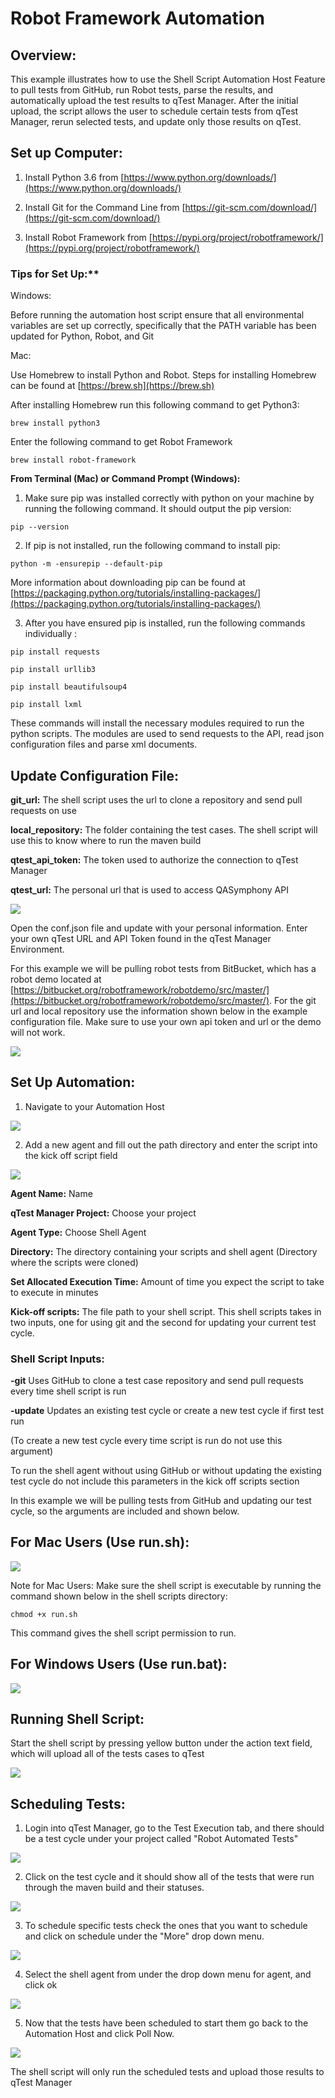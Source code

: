 # Robot Framework Automation

## Overview:

This example illustrates how to use the Shell Script Automation Host Feature to pull tests from GitHub, run Robot tests, parse the results, and automatically upload the test results to qTest Manager. After the initial upload, the script allows the user to schedule certain tests from qTest Manager, rerun selected tests, and update only those results on qTest.

## Set up Computer:

1) Install Python 3.6 from [https://www.python.org/downloads/](https://www.python.org/downloads/)

2) Install Git for the Command Line from [https://git-scm.com/download/](https://git-scm.com/download/)

3) Install Robot Framework from [https://pypi.org/project/robotframework/](https://pypi.org/project/robotframework/)

### Tips for Set Up:**

Windows:

Before running the automation host script ensure that all environmental variables are set up correctly, specifically that the PATH variable has been updated for Python, Robot, and Git

Mac:

Use Homebrew to install Python and Robot. Steps for installing Homebrew can be found at [https://brew.sh](https://brew.sh)

After installing Homebrew run this following command to get Python3:

`brew install python3`

Enter the following command to get Robot Framework

`brew install robot-framework`

**From Terminal (Mac) or Command Prompt (Windows):**

1. Make sure pip was installed correctly with python on your machine by running the following command. It should output the pip version:

 `pip --version`

2. If pip is not installed, run the following command to install pip:

 `python -m -ensurepip --default-pip`

More information about downloading pip can be found at [https://packaging.python.org/tutorials/installing-packages/](https://packaging.python.org/tutorials/installing-packages/)

3. After you have ensured pip is installed, run the following commands individually :

`pip install requests`

`pip install urllib3`

`pip install beautifulsoup4`

`pip install lxml`

These commands will install the necessary modules required to run the python scripts. The modules are used to send requests to the API, read json configuration files and parse xml documents.

## Update Configuration File:

**git\_url:** The shell script uses the url to clone a repository and send pull requests on use

**local\_repository:** The folder containing the test cases. The shell script will use this to know where to run the maven build

**qtest\_api\_token:** The token used to authorize the connection to qTest Manager

**qtest\_url:** The personal url that is used to access QASymphony API

![](https://github.com/sanjayjohn/shell-agent-samples/tree/master/AutomationHostExamples/images/conf.png)

Open the conf.json file and update with your personal information. Enter your own qTest URL and API Token found in the qTest Manager Environment.

For this example we will be pulling robot tests from BitBucket, which has a robot demo located at [https://bitbucket.org/robotframework/robotdemo/src/master/](https://bitbucket.org/robotframework/robotdemo/src/master/). For the git url and local repository use the information shown below in the example configuration file. Make sure to use your own api token and url or the demo will not work.

 ![](https://github.com/sanjayjohn/shell-agent-samples/tree/master/AutomationHostExamples/images/robotconf.png)

## Set Up Automation:

1. Navigate to your Automation Host

 ![](https://github.com/sanjayjohn/shell-agent-samples/tree/master/AutomationHostExamples/images/autohost.png)

2.    Add a new agent and fill out the path directory and enter the script into the kick off script field

![](https://github.com/sanjayjohn/shell-agent-samples/tree/master/AutomationHostExamples/images/add.png)
 
**Agent Name:** Name

**qTest Manager Project:** Choose your project

**Agent Type:** Choose Shell Agent

**Directory:** The directory containing your scripts and shell agent (Directory where the scripts were cloned)

**Set Allocated Execution Time:** Amount of time you expect the script to take to execute in minutes

**Kick-off scripts:** The file path to your shell script. This shell scripts takes in two inputs, one for using git and the second for updating your current test cycle.

### Shell Script Inputs:

**-git**    Uses GitHub to clone a test case repository and send pull requests every time shell script is run

**-update** Updates an existing test cycle or create a new test cycle if first test run

(To create a new test cycle every time script is run do not use this argument)

To run the shell agent without using GitHub or without updating the existing test cycle do not include this parameters in the kick off scripts section



In this example we will be pulling tests from GitHub and updating our test cycle, so the arguments are included and shown below.


## For Mac Users (Use run.sh):

![](https://github.com/sanjayjohn/shell-agent-samples/tree/master/AutomationHostExamples/images/robotmachost.png)

Note for Mac Users: Make sure the shell script is executable by running the command shown below in the shell scripts directory:

`chmod +x run.sh`

This command gives the shell script permission to run.

## For Windows Users (Use run.bat):

![](https://github.com/sanjayjohn/shell-agent-samples/tree/master/AutomationHostExamples/images/robotwindowshost.png)

## Running Shell Script:

Start the shell script by pressing yellow button under the action text field, which will upload all of the tests cases to qTest

 ![](https://github.com/sanjayjohn/shell-agent-samples/tree/master/AutomationHostExamples/images/runrobot.png)

## Scheduling Tests:

1.  Login into qTest Manager, go to the Test Execution tab, and there should be a test cycle under your project called &quot;Robot Automated Tests&quot;

 ![](https://github.com/sanjayjohn/shell-agent-samples/tree/master/AutomationHostExamples/images/robotcycle.png)

2. Click on the test cycle and it should show all of the tests that were run through the maven build and their statuses.

 ![](https://github.com/sanjayjohn/shell-agent-samples/tree/master/AutomationHostExamples/images/robottests.png)


3. To schedule specific tests check the ones that you want to schedule and click on schedule under the &quot;More&quot; drop down menu.

 ![](https://github.com/sanjayjohn/shell-agent-samples/tree/master/AutomationHostExamples/images/robotschedule.png)

4. Select the shell agent from under the drop down menu for agent, and click ok

 ![](https://github.com/sanjayjohn/shell-agent-samples/tree/master/AutomationHostExamples/images/robotchoosehost.png)


5. Now that the tests have been scheduled to start them go back to the Automation Host and click Poll Now.

![](https://github.com/sanjayjohn/shell-agent-samples/tree/master/AutomationHostExamples/images/pollnow.png)


The shell script will only run the scheduled tests and upload those results to qTest Manager
